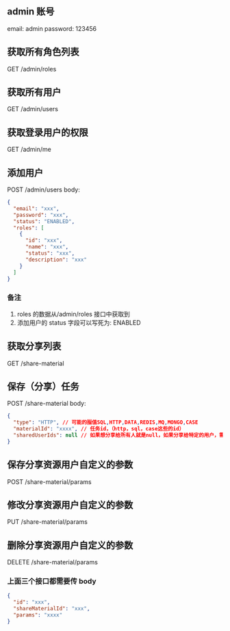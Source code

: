 ## admin 账号

email: admin
password: 123456

## 获取所有角色列表

GET /admin/roles

## 获取所有用户

GET /admin/users

## 获取登录用户的权限

GET /admin/me

## 添加用户

POST /admin/users
body:

```json
{
  "email": "xxx",
  "password": "xxx",
  "status": "ENABLED",
  "roles": [
    {
      "id": "xxx",
      "name": "xxx",
      "status": "xxx",
      "description": "xxx"
    }
  ]
}
```

### 备注

1. roles 的数据从/admin/roles 接口中获取到
2. 添加用户的 status 字段可以写死为: ENABLED

## 获取分享列表

GET /share-material

## 保存（分享）任务

POST /share-material
body:

```json
{
  "type": "HTTP", // 可能的🈯值SQL,HTTP,DATA,REDIS,MQ,MONGO,CASE
  "materialId": "xxxx", // 任务id，（http，sql，case这些的id）
  "sharedUserIds": null // 如果想分享给所有人就是null，如果分享给特定的用户，需要userIds.join(',')
}
```

## 保存分享资源用户自定义的参数

POST /share-material/params

## 修改分享资源用户自定义的参数

PUT /share-material/params

## 删除分享资源用户自定义的参数

DELETE /share-material/params

### 上面三个接口都需要传 body

```json
{
  "id": "xxx",
  "shareMaterialId": "xxx",
  "params": "xxxx"
}
```
